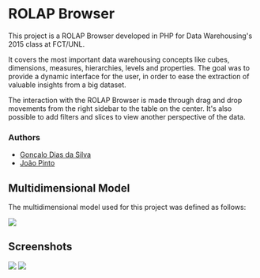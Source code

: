 # ROLAP Browser

This project is a ROLAP Browser developed in PHP for Data Warehousing's 2015 class at FCT/UNL.

It covers the most important data warehousing concepts like cubes, dimensions, measures, hierarchies, levels and properties. The goal was to provide a dynamic interface for the user, in order to ease the extraction of valuable insights from a big dataset.

The interaction with the ROLAP Browser is made through drag and drop movements from the right sidebar to the table on the center. It's also possible to add filters and slices to view another perspective of the data.

### Authors

* <a href="https://github.com/gdiasdasilva" target="_blank">Gonçalo Dias da Silva</a>
* <a href="https://github.com/joaopinto461" target="_blank">João Pinto</a>

## Multidimensional Model

The multidimensional model used for this project was defined as follows:

<img src="https://dl.dropboxusercontent.com/u/2937374/GitHub%20Images/dw3.png">

## Screenshots

<img src="https://dl.dropboxusercontent.com/u/2937374/GitHub%20Images/dw1.png">
<img src="https://dl.dropboxusercontent.com/u/2937374/GitHub%20Images/dw2.png">
